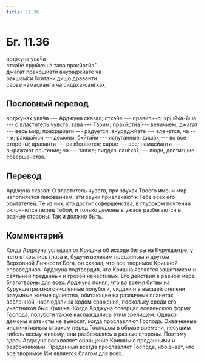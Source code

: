 ```yaml
---
title: 11.36
---
```


# Бг. 11.36
арджуна ува̄ча<br/>
стха̄не хр̣шӣкеш́а тава пракӣртйа̄<br/>
джагат прахр̣шйатй анураджйате ча<br/>
ракша̄м̇си бхӣта̄ни диш́о драванти<br/>
сарве намасйанти ча сиддха-сан̇гха̄х̣
## Пословный перевод

арджунах̣ ува̄ча --- Арджуна сказал; стха̄не --- правильно; хр̣шӣка-ӣш́а ---
о властитель чувств; тава --- Твоим; пракӣртйа̄ --- величием; джагат ---
весь мир; прахр̣шйати --- радуется; анураджйате --- влечется; ча --- и;
ракша̄м̇си --- демоны; бхӣта̄ни --- испуганные; диш́ах̣ --- во все стороны;
драванти --- разбегаются; сарве --- все; намасйанти --- выражают
почтение; ча --- также; сиддха-сан̇гха̄х̣ --- люди, достигшие совершенства.

## Перевод

Арджуна сказал: О властитель чувств, при звуках Твоего имени мир
наполняется ликованием, эти звуки привлекают к Тебе всех его обитателей.
Те из них, кто достиг совершенства, в глубоком почтении склоняются перед
Тобой, и только демоны в ужасе разбегаются в разные стороны. Так и
должно быть.

## Комментарий

Когда Арджуна услышал от Кришны об исходе битвы на Курукшетре, у него
открылись глаза и, будучи великим преданным и другом Верховной Личности
Бога, он сказал, что все творимое Кришной справедливо. Арджуна
подтвердил, что Кришна является защитником и святыней преданных и грозой
нечестивых. Его действия в равной мере благотворны для всех. Арджуна
понял, что во время битвы на Курукшетре многочисленные полубоги, сиддхи
и в высшей степени разумные живые существа, обитающие на различных
планетах вселенной, наблюдали за ходом сражения, поскольку среди его
участников был Кришна. Когда Арджуна созерцал вселенскую форму Господа,
полубоги также наслаждались этим зрелищем. Однако демоны и атеисты не
выносят, когда прославляют Господа. Охваченные инстинктивным страхом
перед Господом в образе времени, несущим гибель всему живому, они
разбежались в разные стороны. Поэтому здесь Арджуна восхваляет обращение
Кришны с преданными и безбожниками. Преданный всегда прославляет
Господа, ибо знает, что все творимое Им является благом для всех.
